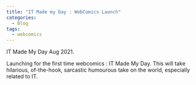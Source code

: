```yaml
---
title: "IT Made my Day : WebComics Launch"
categories:
  - Blog
tags:
  - webcomics
---
```


IT Made My Day Aug 2021.

Launching for the first time webcomics : IT Made My Day.
This will take hilarious, of-the-hook, sarcastic humourous take on the world, especially related to IT.

<img src="{{ site.url }}{{ site.baseurl }}/assets/images/ITMadeMyDay_v01_Aug2021.jpg" alt="">
